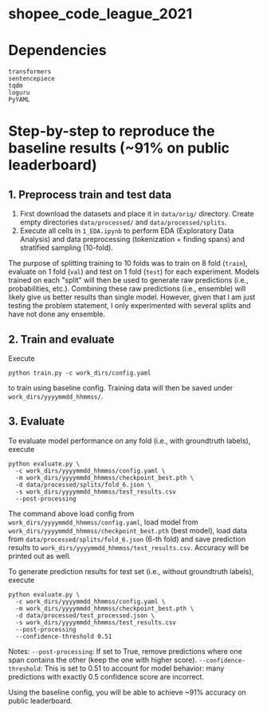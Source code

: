 # shopee_code_league_2021

# Dependencies
```
transformers
sentencepiece
tqdm
loguru
PyYAML
```

# Step-by-step to reproduce the baseline results (~91% on public leaderboard)

## 1. Preprocess train and test data

1. First download the datasets and place it in `data/orig/` directory. Create empty directories `data/processed/` and `data/processed/splits`.
2. Execute all cells in `1_EDA.ipynb` to perform EDA (Exploratory Data Analysis) and data preprocessing (tokenization + finding spans) and stratified sampling (10-fold).

The purpose of splitting training to 10 folds was to train on 8 fold (`train`), evaluate on 1 fold (`val`) and test on 1 fold (`test`) for each experiment. Models trained on each "split" will then be used to generate raw predictions (i.e., probabilities, etc.). Combining these raw predictions (i.e., ensemble) will likely give us better results than single model.
However, given that I am just testing the problem statement, I only experimented with several splits and have not done any ensemble.

## 2. Train and evaluate
Execute
```
python train.py -c work_dirs/config.yaml
```
to train using baseline config. Training data will then be saved under `work_dirs/yyyymmdd_hhmmss/`.

## 3. Evaluate

To evaluate model performance on any fold (i.e., with groundtruth labels), execute
```
python evaluate.py \
  -c work_dirs/yyyymmdd_hhmmss/config.yaml \
  -m work_dirs/yyyymmdd_hhmmss/checkpoint_best.pth \
  -d data/processed/splits/fold_6.json \
  -s work_dirs/yyyymmdd_hhmmss/test_results.csv
  --post-processing
```
The command above load config from `work_dirs/yyyymmdd_hhmmss/config.yaml`, load model from `work_dirs/yyyymmdd_hhmmss/checkpoint_best.pth` (best model), load data from `data/processed/splits/fold_6.json` (6-th fold) and save prediction results to `work_dirs/yyyymmdd_hhmmss/test_results.csv`. Accuracy will be printed out as well.

To generate prediction results for test set (i.e., without groundtruth labels), execute
```
python evaluate.py \
  -c work_dirs/yyyymmdd_hhmmss/config.yaml \
  -m work_dirs/yyyymmdd_hhmmss/checkpoint_best.pth \
  -d data/processed/test_processed.json \
  -s work_dirs/yyyymmdd_hhmmss/test_results.csv
  --post-processing
  --confidence-threshold 0.51
```
Notes:
`--post-processing`: If set to True, remove predictions where one span contains the other (keep the one with higher score).
`--confidence-threshold`: This is set to 0.51 to account for model behavior: many predictions with exactly 0.5 confidence score are incorrect.

Using the baseline config, you will be able to achieve ~91% accuracy on public leaderboard.
